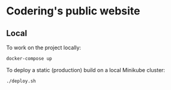 # Codering's public website

## Local

To work on the project locally:

``` sh
docker-compose up
```

To deploy a static (production) build on a local Minikube cluster:

``` sh
./deploy.sh
```
